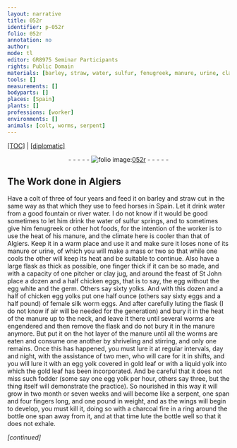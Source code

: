 ```yaml
---
layout: narrative
title: 052r
identifier: p-052r
folio: 052r
annotation: no
author:
mode: tl
editor: GR8975 Seminar Participants
rights: Public Domain
materials: [barley, straw, water, sulfur, fenugreek, manure, urine, clay, chicken eggs, egg, egg white, germ, yolks, chicken egg yolks, eggs, female silk worm eggs, egg yolk, gold, yolk, charcoal]
tools: []
measurements: []
bodyparts: []
places: [Spain]
plants: []
professions: [worker]
environments: []
animals: [colt, worms, serpent]
---
```


<p><a href="{{ site.baseurl }}/translation/">[TOC]</a> | <a href="{{ site.baseurl }}/texts/p-052r_tc/">[diplomatic]</a></p><div class="folio" align="center">- - - - - <a href="http://gallica.bnf.fr/ark:/12148/btv1b10500001g/f109.item" target="_blank"><img src="https://cu-mkp.github.io/2017-workshop-edition/assets/photo-icon.png" alt="folio image: " style="display:inline-block; margin-bottom:-3px;"/>052r</a> - - - - - </div>  
  

## The Work done in Algiers

 
Have a <span class="al">colt</span> of three of four years and feed it on <span class="m">barley</span> and <span class="m">straw</span> cut in the same way as that which they use to feed horses in <span class="pl">Spain</span>. Let it drink <span class="m">water</span> from a good fountain or river <span class="sup"><span class="m">water</span></span>. I do not know if it would be good sometimes to let him drink the <span class="m">water</span> of <span class="m">sulfur</span> springs, and to sometimes give him <span class="m">fenugreek</span> or other hot foods, for the intention of the <span class="pro">worker</span> is to use the heat of his <span class="m">manure</span>, and the climate here is cooler than that of Algiers. Keep it in a warm place and use it and make sure it loses none of its <span class="m">manure</span> or <span class="m">urine</span>, of which you will make a mass or two so that while one cools the other will keep its heat and be suitable to continue. Also have a large flask as thick as possible, one finger thick if it can be so made, and with a capacity of one pitcher or <span class="m">clay</span> jug, and around the feast of St John place a dozen and a half <span class="m">chicken eggs</span>, that is to say, the <span class="m">egg</span> without the <span class="m"><span class="sup">egg</span> white</span> and the <span class="m">germ</span>. Others say sixty <span class="m">yolks</span>. And with this dozen and a half of <span class="m">chicken egg yolks</span> put one half ounce (others say sixty <span class="m">eggs</span> and a half pound) of <span class="m">female silk worm eggs</span>. And after carefully luting the flask (I do not know if air will be needed for the generation) and bury it in the heat of the <span class="m">manure</span> up to the neck, and leave it there until several <span class="al">worms</span> are engendered and then remove the flask and do not bury it in the <span class="m">manure</span> anymore. But put it on the hot layer of the <span class="m">manure</span> until all the <span class="al">worms</span> are eaten and consume one another by shriveling and stirring, and only one remains. Once this has happened, you must lure it at regular intervals, day and night, with the assistance of two men, who will care for it in shifts, and you will lure it with an <span class="m">egg yolk</span> covered in <span class="m">gold</span> leaf or with a liquid <span class="m">yolk</span> into which the <span class="m">gold</span> leaf has been incorporated. And be careful that it does not miss such fodder (some say one <span class="m">egg yolk</span> per hour, others say three, but the thing itself will demonstrate the practice). So nourished in this way it will grow in two month or seven weeks and will become like a <span class="al">serpent</span>, one span and four fingers long, and one pound in weight, and as the wings will begin to develop, you must kill it, doing so with a <span class="m">charcoal</span> fire in a ring around the bottle one span away from it, and at that time lute the bottle well so that it does not exhale.
 
*[continued]*
 
